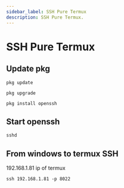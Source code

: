 ```yaml
---
sidebar_label: SSH Pure Termux
description: SSH Pure Termux.
---
```


# SSH Pure Termux

## Update pkg

```
pkg update
```

```
pkg upgrade
```


```
pkg install openssh
```

## Start openssh

```
sshd
```

## From windows to termux SSH

192.168.1.81 ip of termux

```
ssh 192.168.1.81 -p 8022
```
